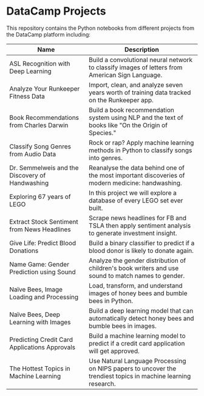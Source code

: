 # DataCamp Projects
This repository contains the Python notebooks from different projects from the DataCamp platform including:

| Name| Description|
|---|---|
|ASL Recognition with Deep Learning| Build a convolutional neural network to classify images of letters from American Sign Language.|
|Analyze Your Runkeeper Fitness Data|Import, clean, and analyze seven years worth of training data tracked on the Runkeeper app.|
|Book Recommendations from Charles Darwin| Build a book recommendation system using NLP and the text of books like "On the Origin of Species."|
|Classify Song Genres from Audio Data| Rock or rap? Apply machine learning methods in Python to classify songs into genres.|
|Dr. Semmelweis and the Discovery of Handwashing| Reanalyse the data behind one of the most important discoveries of modern medicine: handwashing.|
|Exploring 67 years of LEGO| In this project we will explore a database of every LEGO set ever built.|
|Extract Stock Sentiment from News Headlines | Scrape news headlines for FB and TSLA then apply sentiment analysis to generate investment insight.|
|Give Life: Predict Blood Donations| Build a binary classifier to predict if a blood donor is likely to donate again.|
|Name Game: Gender Prediction using Sound| Analyze the gender distribution of children's book writers and use sound to match names to gender.|
|Naïve Bees, Image Loading and Processing| Load, transform, and understand images of honey bees and bumble bees in Python.|
|Naïve Bees, Deep Learning with Images|	Build a deep learning model that can automatically detect honey bees and bumble bees in images.|
|Predicting Credit Card Applications Approvals| Build a machine learning model to predict if a credit card application will get approved.|
|The Hottest Topics in Machine Learning|Use Natural Language Processing on NIPS papers to uncover the trendiest topics in machine learning research. |
